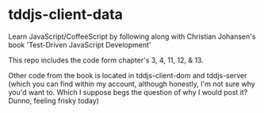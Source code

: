 tddjs-client-data
=================

Learn JavaScript/CoffeeScript by following along with Christian Johansen's book 'Test-Driven JavaScript Development'


This repo includes the code form chapter's 3, 4, 11, 12, & 13.

Other code from the book is located in tddjs-client-dom and tddjs-server (which you can find within my account, although honestly, I'm not sure why you'd want to. Which I suppose begs the question of why I would post it? Dunno, feeling frisky today)
